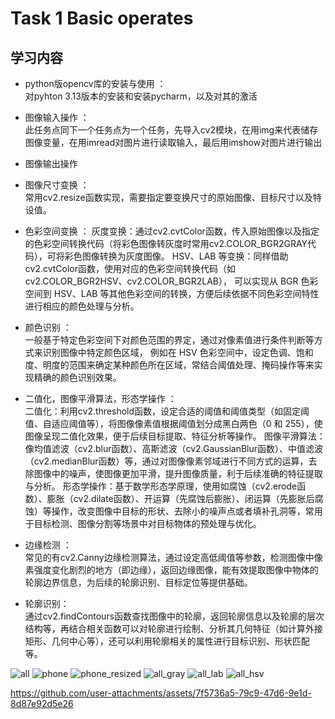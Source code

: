 # Task 1 Basic operates

## 学习内容

- python版opencv库的安装与使用 ：           
对pyhton 3.13版本的安装和安装pycharm，以及对其的激活
  
- 图像输入操作 ：                                                                                                                                  
此任务点同下一个任务点为一个任务，先导入cv2模块，在用img来代表储存图像变量，在用imread对图片进行读取输入，最后用imshow对图片进行输出
- 图像输出操作
  
- 图像尺寸变换 ：                             
常用cv2.resize函数实现，需要指定要变换尺寸的原始图像、目标尺寸以及特设值。
  
- 色彩空间变换 ：
灰度变换：通过cv2.cvtColor函数，传入原始图像以及指定的色彩空间转换代码（将彩色图像转灰度时常用cv2.COLOR_BGR2GRAY代码），可将彩色图像转换为灰度图像。
HSV、LAB 等变换：同样借助cv2.cvtColor函数，使用对应的色彩空间转换代码（如cv2.COLOR_BGR2HSV、cv2.COLOR_BGR2LAB），
可以实现从 BGR 色彩空间到 HSV、LAB 等其他色彩空间的转换，方便后续依据不同色彩空间特性进行相应的颜色处理与分析。
  
- 颜色识别 ：                                                                                                          
一般基于特定色彩空间下对颜色范围的界定，通过对像素值进行条件判断等方式来识别图像中特定颜色区域，
例如在 HSV 色彩空间中，设定色调、饱和度、明度的范围来确定某种颜色所在区域，常结合阈值处理、掩码操作等来实现精确的颜色识别效果。
  
- 二值化，图像平滑算法，形态学操作 ：                                                                 
二值化：利用cv2.threshold函数，设定合适的阈值和阈值类型（如固定阈值、自适应阈值等），将图像像素值根据阈值划分成黑白两色（0 和 255），使图像呈现二值化效果，便于后续目标提取、特征分析等操作。
图像平滑算法：像均值滤波（cv2.blur函数）、高斯滤波（cv2.GaussianBlur函数）、中值滤波（cv2.medianBlur函数）等，通过对图像像素邻域进行不同方式的运算，去除图像中的噪声，使图像更加平滑，提升图像质量，利于后续准确的特征提取与分析。
形态学操作：基于数学形态学原理，使用如腐蚀（cv2.erode函数）、膨胀（cv2.dilate函数）、开运算（先腐蚀后膨胀）、闭运算（先膨胀后腐蚀）等操作，改变图像中目标的形状、去除小的噪声点或者填补孔洞等，常用于目标检测、图像分割等场景中对目标物体的预处理与优化。
  
- 边缘检测 ：                                                                                                                                 
常见的有cv2.Canny边缘检测算法，通过设定高低阈值等参数，检测图像中像素强度变化剧烈的地方（即边缘），返回边缘图像，能有效提取图像中物体的轮廓边界信息，为后续的轮廓识别、目标定位等提供基础。
  
- 轮廓识别：                                                                                                           
通过cv2.findContours函数查找图像中的轮廓，返回轮廓信息以及轮廓的层次结构等，再结合相关函数可以对轮廓进行绘制、分析其几何特征（如计算外接矩形、几何中心等），还可以利用轮廓相关的属性进行目标识别、形状匹配等。

![all](https://github.com/user-attachments/assets/7b631f52-8365-4dc8-bc17-24e7ee5c3109)
![phone](https://github.com/user-attachments/assets/24a5859b-8822-48ce-8175-444765ac5348)
![phone_resized](https://github.com/user-attachments/assets/6244455f-01c1-48d2-8418-e1ff9c070d03)
![all_gray](https://github.com/user-attachments/assets/6bb673d2-ee38-4b4f-b15a-fad118b24424)
![all_lab](https://github.com/user-attachments/assets/3001b9d5-5e7d-4fa6-be95-6d4069476831)
![all_hsv](https://github.com/user-attachments/assets/5ba3e1ec-be4c-4464-8e07-4e1d38122490)


https://github.com/user-attachments/assets/7f5736a5-79c9-47d6-9e1d-8d87e92d5e26








